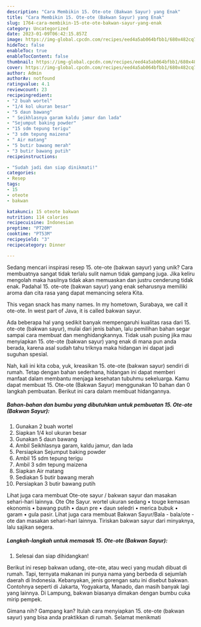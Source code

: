 ```yaml
---
description: "Cara Membikin 15. Ote-ote (Bakwan Sayur) yang Enak"
title: "Cara Membikin 15. Ote-ote (Bakwan Sayur) yang Enak"
slug: 1764-cara-membikin-15-ote-ote-bakwan-sayur-yang-enak
category: Uncategorized
date: 2023-01-09T06:42:15.857Z
image: https://img-global.cpcdn.com/recipes/eed4a5ab064bfbb1/680x482cq70/15-ote-ote-bakwan-sayur-foto-resep-utama.jpg
hideToc: false
enableToc: true
enableTocContent: false
thumbnail: https://img-global.cpcdn.com/recipes/eed4a5ab064bfbb1/680x482cq70/15-ote-ote-bakwan-sayur-foto-resep-utama.jpg
cover: https://img-global.cpcdn.com/recipes/eed4a5ab064bfbb1/680x482cq70/15-ote-ote-bakwan-sayur-foto-resep-utama.jpg
author: Admin
authorAv: notfound
ratingvalue: 4.1
reviewcount: 23
recipeingredient:
- "2 buah wortel"
- "1/4 kol ukuran besar"
- "5 daun bawang"
- " Seikhlasnya garam kaldu jamur dan lada"
- "Sejumput baking powder"
- "15 sdm tepung terigu"
- "3 sdm tepung maizena"
- " Air matang"
- "5 butir bawang merah"
- "3 butir bawang putih"
recipeinstructions:

- "Sudah jadi dan siap dinikmati!"
categories:
- Resep
tags:
- 15
- oteote
- bakwan

katakunci: 15 oteote bakwan 
nutrition: 114 calories
recipecuisine: Indonesian
preptime: "PT20M"
cooktime: "PT53M"
recipeyield: "3"
recipecategory: Dinner

---
```





Sedang mencari inspirasi resep 15. ote-ote (bakwan sayur) yang unik? Cara membuatnya sangat tidak terlalu sulit namun tidak gampang juga. Jika keliru mengolah maka hasilnya tidak akan memuaskan dan justru cenderung tidak enak. Padahal 15. ote-ote (bakwan sayur) yang enak seharusnya memiliki aroma dan cita rasa yang dapat memancing selera Kita.





This vegan snack has many names. In my hometown, Surabaya, we call it ote-ote. In west part of Java, it is called bakwan sayur.

Ada beberapa hal yang sedikit banyak mempengaruhi kualitas rasa dari 15. ote-ote (bakwan sayur), mulai dari jenis bahan, lalu pemilihan bahan segar sampai cara membuat dan menghidangkannya. Tidak usah pusing jika mau menyiapkan 15. ote-ote (bakwan sayur) yang enak di mana pun anda berada, karena asal sudah tahu triknya maka hidangan ini dapat jadi suguhan spesial.






Nah, kali ini kita coba, yuk, kreasikan 15. ote-ote (bakwan sayur) sendiri di rumah. Tetap dengan bahan sederhana, hidangan ini dapat memberi manfaat dalam membantu menjaga kesehatan tubuhmu sekeluarga. Kamu dapat membuat 15. Ote-ote (Bakwan Sayur) menggunakan 10 bahan dan 0 langkah pembuatan. Berikut ini cara dalam membuat hidangannya.

<!--inarticleads1-->

##### Bahan-bahan dan bumbu yang dibutuhkan untuk pembuatan 15. Ote-ote (Bakwan Sayur):

1. Gunakan 2 buah wortel
1. Siapkan 1/4 kol ukuran besar
1. Gunakan 5 daun bawang
1. Ambil  Seikhlasnya garam, kaldu jamur, dan lada
1. Persiapkan Sejumput baking powder
1. Ambil 15 sdm tepung terigu
1. Ambil 3 sdm tepung maizena
1. Siapkan  Air matang
1. Sediakan 5 butir bawang merah
1. Persiapkan 3 butir bawang putih


Lihat juga cara membuat Ote-ote sayur / bakwan sayur dan masakan sehari-hari lainnya. Ote Ote Sayur. wortel ukuran sedang • touge kemasan ekonomis • bawang putih • daun pre • daun seledri • merica bubuk • garam • gula pasir. Lihat juga cara membuat Bakwan Sayur/Bala - bala/ote - ote dan masakan sehari-hari lainnya. Tiriskan bakwan sayur dari minyaknya, lalu sajikan segera. 

<!--inarticleads2-->

##### Langkah-langkah untuk memasak 15. Ote-ote (Bakwan Sayur):


1. Selesai dan siap dihidangkan!

Berikut ini resep bakwan udang, ote-ote, atau weci yang mudah dibuat di rumah. Tapi, ternyata makanan ini punya nama yang berbeda di sejumlah daerah di Indonesia. Kebanyakan, jenis gorengan satu ini disebut bakwan. Contohnya seperti di Jakarta, Yogyakarta, Manado, dan masih banyak lagi yang lainnya. Di Lampung, bakwan biasanya dimakan dengan bumbu cuka mirip pempek. 

Gimana nih? Gampang kan? Itulah cara menyiapkan 15. ote-ote (bakwan sayur) yang bisa anda praktikkan di rumah. Selamat menikmati
